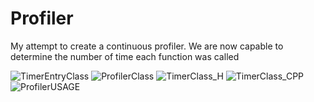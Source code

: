 # Profiler
My attempt to create a continuous profiler.
We are now capable to determine the number of time each function was called

![TimerEntryClass](https://github.com/Hakurunai/Profiler/assets/167714064/f3d219b6-feb3-4bf7-a6d4-f76df51777ca)
![ProfilerClass](https://github.com/Hakurunai/Profiler/assets/167714064/cf8f144a-b657-42ea-ba8a-5ced6c5cb35e)
![TimerClass_H](https://github.com/Hakurunai/Profiler/assets/167714064/0b683f1c-7669-4ca6-8bca-42364e9988f1)
![TimerClass_CPP](https://github.com/Hakurunai/Profiler/assets/167714064/e3a6f297-5c1a-46a6-8fad-10cbc24c6f77)
![ProfilerUSAGE](https://github.com/Hakurunai/Profiler/assets/167714064/0c5d8abd-997d-479b-8a1c-78316a3c0c9c)
